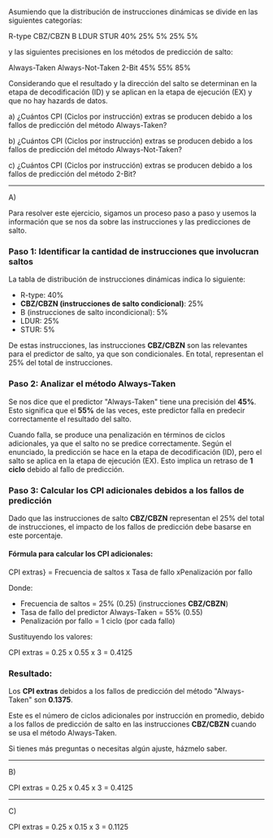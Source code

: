 Asumiendo que la distribución de instrucciones dinámicas se divide en las siguientes categorías:

R-type 		CBZ/CBZN	B		LDUR	STUR
40%			25%			5%		25%		5%

y las siguientes precisiones en los métodos de predicción de salto:

Always-Taken		Always-Not-Taken		2-Bit
45%						55%					85%


Considerando que el resultado y la dirección del salto se determinan en la etapa de decodificación
(ID) y se aplican en la etapa de ejecución (EX) y que no hay hazards de datos.

a) ¿Cuántos CPI (Ciclos por instrucción) extras se producen debido a los fallos de predicción del
método Always-Taken?

b) ¿Cuántos CPI (Ciclos por instrucción) extras se producen debido a los fallos de predicción del
método Always-Not-Taken?

c) ¿Cuántos CPI (Ciclos por instrucción) extras se producen debido a los fallos de predicción del
método 2-Bit?



--------------------------------------------------------------------------------------------------------


A) 


Para resolver este ejercicio, sigamos un proceso paso a paso y usemos la información que se nos da sobre las instrucciones y las predicciones de salto.

### Paso 1: Identificar la cantidad de instrucciones que involucran saltos

La tabla de distribución de instrucciones dinámicas indica lo siguiente:

- R-type: 40%
- **CBZ/CBZN (instrucciones de salto condicional)**: 25%
- B (instrucciones de salto incondicional): 5%
- LDUR: 25%
- STUR: 5%

De estas instrucciones, las instrucciones **CBZ/CBZN** son las relevantes para el predictor de salto, ya que son condicionales. En total, representan el 25% del total de instrucciones.

### Paso 2: Analizar el método Always-Taken

Se nos dice que el predictor "Always-Taken" tiene una precisión del **45%**. Esto significa que el **55%** de las veces, este predictor falla en predecir correctamente el resultado del salto.

Cuando falla, se produce una penalización en términos de ciclos adicionales, ya que el salto no se predice correctamente. Según el enunciado, la predicción se hace en la etapa de decodificación (ID), pero el salto se aplica en la etapa de ejecución (EX). Esto implica un retraso de **1 ciclo** debido al fallo de predicción.

### Paso 3: Calcular los CPI adicionales debidos a los fallos de predicción

Dado que las instrucciones de salto **CBZ/CBZN** representan el 25% del total de instrucciones, el impacto de los fallos de predicción debe basarse en este porcentaje.

#### Fórmula para calcular los CPI adicionales:

CPI extras} = Frecuencia de saltos x Tasa de fallo xPenalización por fallo


Donde:
- Frecuencia de saltos = 25% (0.25) (instrucciones **CBZ/CBZN**)
- Tasa de fallo del predictor Always-Taken = 55% (0.55)
- Penalización por fallo = 1 ciclo (por cada fallo)

Sustituyendo los valores:


CPI extras = 0.25 x 0.55 x 3 = 0.4125


### Resultado:

Los **CPI extras** debidos a los fallos de predicción del método "Always-Taken" son **0.1375**.

Este es el número de ciclos adicionales por instrucción en promedio, debido a los fallos de predicción de salto en las instrucciones **CBZ/CBZN** cuando se usa el método Always-Taken.

Si tienes más preguntas o necesitas algún ajuste, házmelo saber.
	

-----------------------------------------------------------------------------------------------------------------------


B)

CPI extras = 0.25 x 0.45 x 3 = 0.4125


----------------------------------------------------------------------------------------------------------------


C)


CPI extras = 0.25 x 0.15 x 3 = 0.1125



